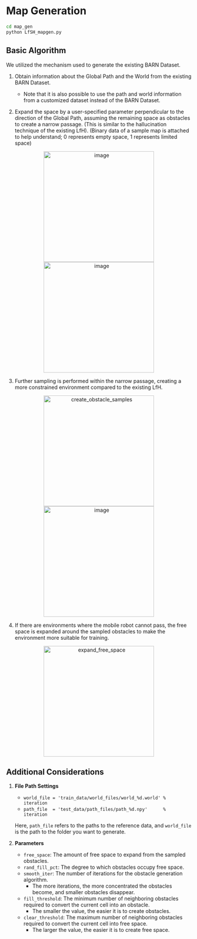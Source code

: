 # Map Generation

```bash
cd map_gen
python LfSH_mapgen.py
```

## Basic Algorithm

We utilized the mechanism used to generate the existing BARN Dataset.

1. Obtain information about the Global Path and the World from the existing BARN Dataset.
   - Note that it is also possible to use the path and world information from a customized dataset instead of the BARN Dataset.

2. Expand the space by a user-specified parameter perpendicular to the direction of the Global Path, 
   assuming the remaining space as obstacles to create a narrow passage. 
   (This is similar to the hallucination technique of the existing LfH).
   (Binary data of a sample map is attached to help understand; 0 represents empty space, 1 represents limited space)

<div align="center">
   <img src="https://github.com/msjun23/RL-based-Navigation/assets/97781279/e81b9f8e-d248-46fd-ab03-09aa4e3a52f4" alt="image" width="300" height="300">
</div>
<div align="center">
   <img src="https://github.com/msjun23/RL-based-Navigation/assets/173318115/22f00d6f-ceea-43f0-a9e4-87a2cbb9034f" alt="image" width="300" height="300">
</div>

3. Further sampling is performed within the narrow passage,
   creating a more constrained environment compared to the existing LfH.
<div align="center">
   <img src="https://github.com/msjun23/RL-based-Navigation/assets/47807421/1b3a5dda-445f-4fd2-959e-67b31cbdaef2" alt="create_obstacle_samples" width="300" height="300">
</div>
<div align="center">
   <img src="https://github.com/msjun23/RL-based-Navigation/assets/173318115/9ce3d309-5bbb-4f59-99a7-8cc28a9bd86b" alt="image" width="300" height="300">
</div>

4. If there are environments where the mobile robot cannot pass,
   the free space is expanded around the sampled obstacles to make the environment more suitable for training.

<div align="center">
   <img src="https://github.com/msjun23/RL-based-Navigation/assets/47807421/7f3775cd-d7ea-452c-b29c-9b425bbb02d2" alt="expand_free_space" width="300" height="300">
</div>

## Additional Considerations

1. **File Path Settings**
   - `world_file = 'train_data/world_files/world_%d.world' % iteration`
   - `path_file  = 'test_data/path_files/path_%d.npy'      % iteration`
   
   Here, `path_file` refers to the paths to the reference data,
     and `world_file` is the path to the folder you want to generate.

2. **Parameters**
   - `free_space`: The amount of free space to expand from the sampled obstacles.
   - `rand_fill_pct`: The degree to which obstacles occupy free space.
   - `smooth_iter`: The number of iterations for the obstacle generation algorithm.
     - The more iterations, the more concentrated the obstacles become, and smaller obstacles disappear.
   - `fill_threshold`: The minimum number of neighboring obstacles required to convert the current cell into an obstacle.
     - The smaller the value, the easier it is to create obstacles.
   - `clear_threshold`: The maximum number of neighboring obstacles required to convert the current cell into free space.
     - The larger the value, the easier it is to create free space.
